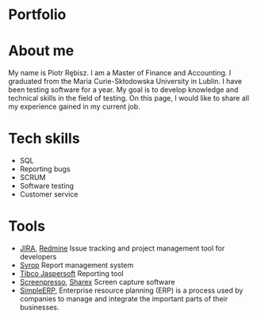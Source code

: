 # Portfolio
# About me
My name is Piotr Rębisz. I am a Master of Finance and Accounting. I graduated from the Maria Curie-Skłodowska University in Lublin. I have been testing software for a year. My goal is to develop knowledge and technical skills in the field of testing. On this page, I would like to share all my experience gained in my current job.
# Tech skills
* SQL
* Reporting bugs
* SCRUM
* Software testing
* Customer service
# Tools
* [JIRA](https://www.atlassian.com/pl/software/jira), [Redmine](https://www.redmine.org/) Issue tracking and project management tool for developers
* [Syrop](https://syrop.simple.com.pl/) Report management system
* [Tibco Jaspersoft](https://www.jaspersoft.com/) Reporting tool
* [Screenpresso](https://www.screenpresso.com/), [Sharex](https://getsharex.com/) Screen capture software
* [SimpleERP](https://simple.com.pl/), Enterprise resource planning (ERP) is a process used by companies to manage and integrate the important parts of their businesses. 
